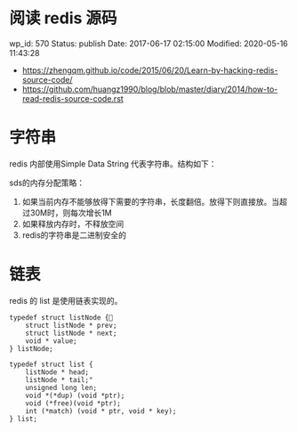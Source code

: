 # 阅读 redis 源码


wp_id: 570
Status: publish
Date: 2017-06-17 02:15:00
Modified: 2020-05-16 11:43:28


* https://zhengqm.github.io/code/2015/06/20/Learn-by-hacking-redis-source-code/
* https://github.com/huangz1990/blog/blob/master/diary/2014/how-to-read-redis-source-code.rst

# 字符串

redis 内部使用Simple Data String 代表字符串。结构如下：

sds的内存分配策略：

1. 如果当前内存不能够放得下需要的字符串，长度翻倍。放得下则直接放。当超过30M时，则每次增长1M
2. 如果释放内存时，不释放空间
3. redis的字符串是二进制安全的

# 链表

redis 的 list 是使用链表实现的。

```
typedef struct listNode {
    struct listNode * prev;
    struct listNode * next;
    void * value;
} listNode;

typedef struct list {
    listNode * head;
    listNode * tail;"
    unsigned long len;
    void *(*dup) (void *ptr);
    void (*free)(void *ptr);
    int (*match) (void * ptr, void * key);
} list;
```